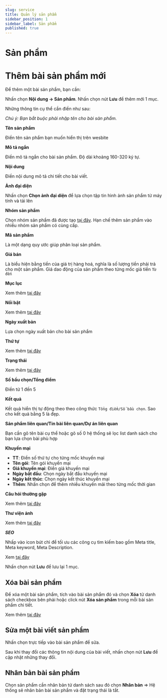 ```yaml
---
slug: service
title: Quản lý sản phẩm
sidebar_position: 1
sidebar_label: Sản phẩm
published: true
---
```

# Sản phẩm

# Thêm bài sản phẩm mới

Để thêm một bài sản phẩm, bạn cần:

Nhấn chọn **Nội dung -> Sản phẩm**. Nhấn chọn nút **Lưu** để thêm mới 1 mục.

Những thông tin cụ thể cần điền như sau:

_Chú ý: Bạn bắt buộc phải nhập tên cho bài sản phẩm._

**Tên sản phẩm**

Điền tên sản phẩm bạn muốn hiển thị trên wesbite

**Mô tả ngắn**

Điền mô tả ngắn cho bài sản phẩm. Độ dài khoảng 160-320 ký tự.

**Nội dung**

Điền nội dung mô tả chi tiết cho bài viết.

**Ảnh đại diện**

Nhấn chọn **Chọn ảnh đại diện** để lựa chọn tập tin hình ảnh sản phẩm từ máy tính và tải lên

**Nhóm sản phẩm**

Chọn nhóm sản phẩm đã được tạo [tại đây](https://mkmate.osd.vn/docs/catalog/service_cat). Hạn chế thêm sản phẩm vào nhiều nhóm sản phẩm có cùng cấp.

**Mã sản phẩm**

Là một dạng quy ước giúp phân loại sản phẩm.

**Giá bán**

Là biểu hiện bằng tiền của giá trị hàng hoá, nghĩa là số lượng tiền phải trả cho một sản phẩm. Giá dao động của sản phẩm theo từng mốc giá tiền `Từ` `đến`

**Mục lục**

Xem thêm [tại đây](https://mkmate.osd.vn/docs/common/toc)

**Nổi bật**

Xem thêm [tại đây](https://mkmate.osd.vn/docs/common/logic/#m%E1%BB%A5c-n%E1%BB%95i-b%E1%BA%ADt)

**Ngày xuất bản**

Lựa chọn ngày xuất bản cho bài sản phẩm

**Thứ tự**

Xem thêm [tại đây](https://mkmate.osd.vn/docs/common/logic/#th%E1%BB%A9-t%E1%BB%B1-s%E1%BA%AFp-x%E1%BA%BFp-l%C3%A0-s%E1%BB%91-ch%E1%BB%89-%C4%91%E1%BB%8Bnh)

**Trạng thái**

Xem thêm [tại đây](https://mkmate.osd.vn/docs/common/logic/#tr%E1%BA%A1ng-th%C3%A1i-v%C3%A0-xu%E1%BA%A5t-b%E1%BA%A3n)

**Số bầu chọn/Tổng điểm**

Điền từ 1 đến 5

**Kết quả** 

Kết quả hiển thị tự động theo theo công thức `Tổng điểm/Số bầu chọn`. Sao cho kết quả bằng 5 là đẹp.

**Sản phẩm liên quan/Tin bài liên quan/Dự án liên quan**

Bạn cần gõ tên bài cụ thể hoặc gõ số 0 hệ thống sẽ lọc list danh sách cho bạn lựa chọn bài phù hợp

**Khuyến mại**
- **TT**: Điền số thứ tự cho từng mốc khuyến mại
- **Tên gói**: Tên gói khuyến mại
- **Giá khuyến mại**: Điền giá khuyến mại
- **Ngày bắt đầu**: Chọn ngày bắt đầu khuyến mại
- **Ngày kết thúc**: Chọn ngày kết thúc khuyến mại
- **Thêm**: Nhấn chọn để thêm nhiều khuyến mãi theo từng mốc thời gian

**Câu hỏi thường gặp**

Xem thêm [tại đây](https://mkmate.osd.vn/docs/common/faqs)

**Thư viện ảnh**

Xem thêm [tại đây](https://mkmate.osd.vn/docs/common/logic/#th%C6%B0-vi%E1%BB%87n-%E1%BA%A3nh)

**_SEO_**

Nhấp vào icon bút chì để tối ưu các công cụ tìm kiếm bao gồm Meta title, Meta keyword, Meta Description.

Xem [tại đây](https://mkmate.osd.vn/docs/seo/serp)

Nhấn chọn nút **Lưu** để lưu lại 1 mục.

## Xóa bài sản phẩm

Để xóa một bài sản phẩm, tích vào bài sản phẩm đó và chọn **Xóa** từ danh sách checkbox bên phải hoặc click nút **Xóa sản phẩm** trong mỗi bài sản phẩm chi tiết.

Xem thêm [tại đây](https://mkmate.osd.vn/docs/common/logic#x%C3%B3a-c%C3%A1c-m%E1%BB%A5c-c%C3%A1c-th%C3%A0nh-ph%E1%BA%A7n-th%C3%B4ng-tin)

## Sửa một bài viết sản phẩm

Nhấn chọn trực tiếp vào bài sản phẩm để sửa.

Sau khi thay đổi các thông tin nội dung của bài viết, nhấn chọn nút **Lưu** để cập nhật những thay đổi.

## Nhân bản bài sản phẩm

Chọn sản phẩm cần nhân bản từ danh sách sau đó chọn **Nhân bản** => Hệ thống sẽ nhân bản bài sản phẩm và đặt trạng thái là tắt.
